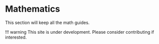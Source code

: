 # Mathematics

This section will keep all the math guides.



!!! warning
    This site is under development. Please consider contributing if interested.